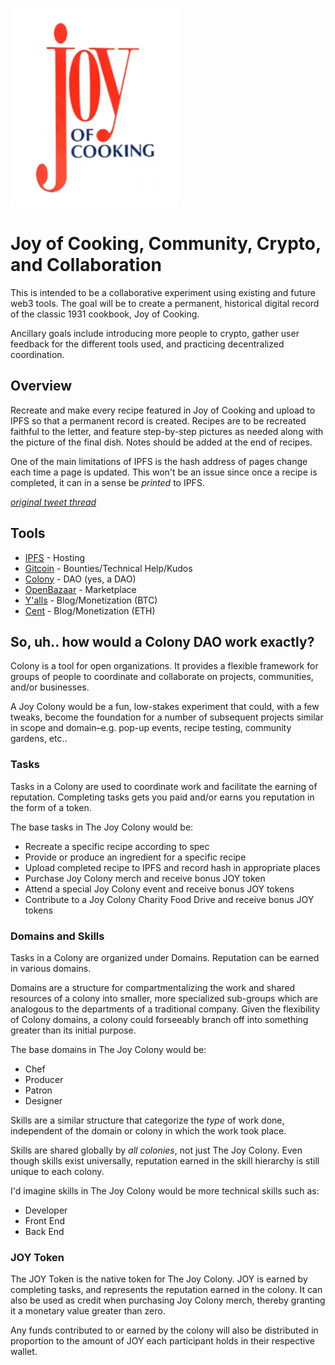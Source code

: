 ![Joy of Cooking Cover](./images/joyOfCookingCover.png)


# Joy of Cooking, Community, Crypto, and Collaboration
This is intended to be a collaborative experiment using existing and future web3 tools. The goal will be to create a permanent, historical digital record of the classic 1931 cookbook, Joy of Cooking.

Ancillary goals include introducing more people to crypto, gather user feedback for the different tools used, and practicing decentralized coordination.

## Overview
Recreate and make every recipe featured in Joy of Cooking and upload to IPFS so that a permanent record is created. Recipes are to be recreated faithful to the letter, and feature step-by-step pictures as needed along with the picture of the final dish. Notes should be added at the end of recipes.

One of the main limitations of IPFS is the hash address of pages change each time a page is updated. This won't be an issue since once a recipe is completed, it can in a sense be _printed_ to IPFS.

[_original tweet thread_](https://twitter.com/heychase_/status/1122515244616646657)

## Tools
- [IPFS](https://ipfs.io/) - Hosting
- [Gitcoin](https://gitcoin.co) - Bounties/Technical Help/Kudos
- [Colony](https://colony.io) - DAO (yes, a DAO)
- [OpenBazaar](https://openbazaar.org) - Marketplace
- [Y'alls](https://yalls.org/) - Blog/Monetization (BTC)
- [Cent](https://beta.cent.co/) - Blog/Monetization (ETH)

## So, uh.. how would a Colony DAO work exactly?
Colony is a tool for open organizations. It provides a flexible framework for groups of people to coordinate and collaborate on projects, communities, and/or businesses.

A Joy Colony would be a fun, low-stakes experiment that could, with a few tweaks, become the foundation for a number of subsequent projects similar in scope and domain–e.g. pop-up events, recipe testing, community gardens, etc..


### Tasks
Tasks in a Colony are used to coordinate work and facilitate the earning of reputation. Completing tasks gets you paid and/or earns you reputation in the form of a token.

The base tasks in The Joy Colony would be:
- Recreate a specific recipe according to spec
- Provide or produce an ingredient for a specific recipe
- Upload completed recipe to IPFS and record hash in appropriate places
- Purchase Joy Colony merch and receive bonus JOY token
- Attend a special Joy Colony event and receive bonus JOY tokens
- Contribute to a Joy Colony Charity Food Drive and receive bonus JOY tokens

### Domains and Skills
Tasks in a Colony are organized under Domains. Reputation can be earned in various domains.

Domains are a structure for compartmentalizing the work and shared resources of a colony into smaller, more specialized sub-groups which are analogous to the departments of a traditional company. Given the flexibility of Colony domains, a colony could forseeably branch off into something greater than its initial purpose.

The base domains in The Joy Colony would be:
- Chef
- Producer
- Patron
- Designer

Skills are a similar structure that categorize the _type_ of work done, independent of the domain or colony in which the work took place.

Skills are shared globally by _all colonies_, not just The Joy Colony. Even though skills exist universally, reputation earned in the skill hierarchy is still unique to each colony.

I'd imagine skills in The Joy Colony would be more technical skills such as:
- Developer
- Front End
- Back End

### JOY Token
The JOY Token is the native token for The Joy Colony. JOY is earned by completing tasks, and represents the reputation earned in the colony. It can also be used as credit when purchasing Joy Colony merch, thereby granting it a monetary value greater than zero.

Any funds contributed to or earned by the colony will also be distributed in proportion to the amount of JOY each participant holds in their respective wallet.

